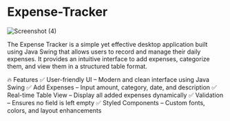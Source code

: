 # Expense-Tracker

![Screenshot (4)](https://github.com/user-attachments/assets/7d822003-c87f-423b-98dc-b7ba63848140)


The Expense Tracker is a simple yet effective desktop application built using Java Swing that allows users to record and manage their daily expenses. It provides an intuitive interface to add expenses, categorize them, and view them in a structured table format.

🔥 Features
✅ User-friendly UI – Modern and clean interface using Java Swing
✅ Add Expenses – Input amount, category, date, and description
✅ Real-time Table View – Display all added expenses dynamically
✅ Validation – Ensures no field is left empty
✅ Styled Components – Custom fonts, colors, and layout enhancements
